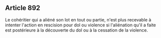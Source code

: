 Article 892
----
Le cohéritier qui a aliéné son lot en tout ou partie, n'est plus recevable à
intenter l'action en rescision pour dol ou violence si l'aliénation qu'il a
faite est postérieure à la découverte du dol ou à la cessation de la violence.
